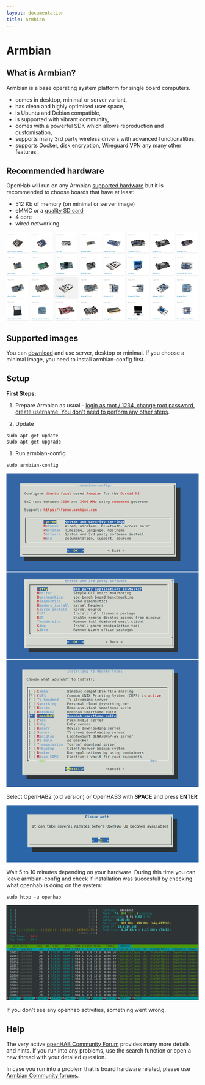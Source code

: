 ```yaml
---
layout: documentation
title: Armbian
---
```


# Armbian

## What is Armbian?

Armbian is a base operating system platform for single board computers.

- comes in desktop, minimal or server variant,
- has clean and highly optimised user space,
- is Ubuntu and Debian compatible,
- is supported with vibrant community,
- comes with a powerful SDK which allows reproduction and customisation,
- supports many 3rd party wireless drivers with advanced functionalities,
- supports Docker, disk encryption, Wireguard VPN any many other features.

## Recommended hardware

OpenHab will run on any Armbian [supported hardware](https://www.armbian.com/download/?device_support=Supported) but it is recommended to choose boards that have at least:

- 512 Kb of memory (on minimal or server image)
- eMMC or a [quality SD card](https://docs.armbian.com/User-Guide_Getting-Started/#how-to-prepare-a-sd-card)
- 4 core
- wired networking

![Armbian](images/boards1.png)

## Supported images

You can [download](https://www.armbian.com/download/?device_support=Supported) and use server, desktop or minimal. If you choose a minimal image, you need to install armbian-config first.

## Setup

**First Steps:**

1. Prepare Armbian as usual - [login as root / 1234, change root password, create username. You don't need to perform any other steps](https://docs.armbian.com/User-Guide_Getting-Started/).

1. Update

```shell
sudo apt-get update
sudo apt-get upgrade
```

1. Run armbian-config

```shell
sudo armbian-config
```

![Armbian config](images/armbian-step1.png)
![System and 3rd party software](images/armbian-step2.png)
![Softy](images/armbian-step3.png)

Select OpenHAB2 (old version) or OpenHAB3 with **SPACE** and press **ENTER**

![Openhab](images/armbian-step4.png)

Wait 5 to 10 minutes depending on your hardware. During this time you can leave armbian-config and check if installation was succesfull by checking what openhab is doing on the system:

```shell
sudo htop -u openhab
```

![Observe activities with htop](images/armbian-step5.png)

If you don't see any openhab activities, something went wrong.

## Help

The very active [openHAB Community Forum](https://community.openhab.org) provides many more details and hints.
If you run into any problems, use the search function or open a new thread with your detailed question.

In case you run into a problem that is board hardware related, please use [Armbian Community forums](https://forum.armbian.com/forum/1-bug-tracker/).
